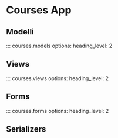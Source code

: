 # Courses App

## Modelli

::: courses.models
    options:
      heading_level: 2

## Views

::: courses.views
    options:
      heading_level: 2

## Forms 

::: courses.forms
    options:
      heading_level: 2

## Serializers 

<!-- ::: courses.serializers
    options:
      heading_level: 2 -->
